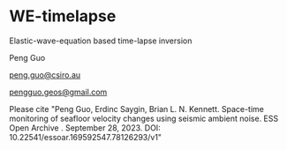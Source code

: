 # WE-timelapse
Elastic-wave-equation based time-lapse inversion

Peng Guo

peng.guo@csiro.au

pengguo.geos@gmail.com

Please cite "Peng Guo, Erdinc Saygin, Brian L. N. Kennett. Space-time monitoring of seafloor velocity changes using seismic ambient noise. ESS Open Archive . September 28, 2023.
DOI: 10.22541/essoar.169592547.78126293/v1"

